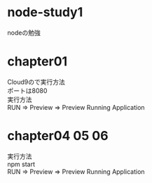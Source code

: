 # node-study1
nodeの勉強

# chapter01
Cloud9ので実行方法  
ポートは8080  
実行方法  
RUN => Preview => Preview Running Application  

# chapter04 05 06
実行方法  
npm start  
RUN => Preview => Preview Running Application  

